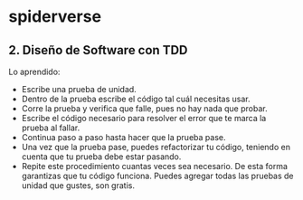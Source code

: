# spiderverse

## 2. Diseño de Software con TDD

Lo aprendido: 

* Escribe una prueba de unidad.
* Dentro de la prueba escribe el código tal cuál necesitas usar.
* Corre la prueba y verifica que falle, pues no hay nada que probar.
* Escribe el código necesario para resolver el error que te marca la prueba al fallar.
* Continua paso a paso hasta hacer que la prueba pase.
* Una vez que la prueba pase, puedes refactorizar tu código, teniendo en cuenta que tu prueba debe estar pasando.
* Repite este procedimiento cuantas veces sea necesario. De esta forma garantizas que tu código funciona. Puedes agregar todas las pruebas de unidad que gustes, son gratis.
